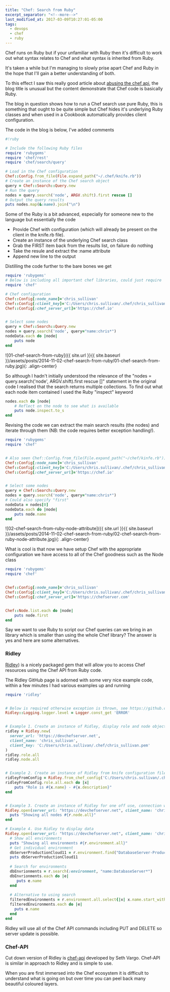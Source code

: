 ```yaml
---
title: "Chef: Search from Ruby"
excerpt_separator: "<!--more-->"
last_modified_at: 2017-03-09T10:27:01-05:00
tags: 
  - devops
  - chef
  - ruby
---
```


Chef runs on Ruby but if your unfamiliar with Ruby then it's difficult to work out what syntax relates to Chef and what syntax is inherited from Ruby.
<!--more-->
It's taken a while but I'm managing to slowly prise apart Chef and Ruby in the hope that I'll gain a better understanding of both.

To this effect I saw this really good article about [abusing the chef api](http://erik.hollensbe.org/2012/02/24/abusing-the-chef-api-for-fun-and-profit/), the blog title is unusual but the content demonstrate that Chef code is basically Ruby.

The blog in question shows how to run a Chef search use pure Ruby, this is something that ought to be quite simple but Chef hides it's underlying Ruby classes and when used in a Cookbook automatically provides client configuration.

The code in the blog is below, I've added comments
```ruby
#!ruby

# Include the following Ruby files
require 'rubygems'
require 'chef/rest'
require 'chef/search/query'

# Load in the Chef configuration
Chef::Config.from_file(File.expand_path("~/.chef/knife.rb"))
# Create an instance of the Chef search object
query = Chef::Search::Query.new
# Run the query
nodes = query.search('node', ARGV.shift).first rescue []
# Output the query results
puts nodes.map(&:name).join("\n")
```

Some of the Ruby is a bit advanced, especially for someone new to the language but essentially the code
- Provide Chef with configuration (which will already be present on the client in the knife.rb file).
- Create an instance of the underlying Chef search class
- Grab the FIRST item back from the results list, on failure do nothing
- Take the resule and extract the :name attribute
- Append new line to the output

Distilling the code further to the bare bones we get
```ruby
require 'rubygems'
# Below is including all important chef libraries, could just require 'chef/rest' and require 'chef/search/query'
require 'chef'  

# Chef configuration
Chef::Config[:node_name]='chris_sullivan'
Chef::Config[:client_key]='C:/Users/chris.sullivan/.chef/chris_sullivan.pem'
Chef::Config[:chef_server_url]='https://chef.io'     


# Select some nodes
query = Chef::Search::Query.new
nodes = query.search('node', query="name:chris*")
nodeData.each do |node|  
	puts node 
end
```

![01-chef-search-from-ruby]({{ site.url }}{{ site.baseurl }}/assets/posts/2014-11-02-chef-search-from-ruby/01-chef-search-from-ruby.jpg){: .align-center}

So although I hadn't initially understood the relevance of the "nodes = query.search('node', ARGV.shift).first rescue []" statement in the original code I realised that the search returns multiple collections. To find out what each node item contained I used the Ruby "inspect" keyword 

```ruby
nodes.each do |node|
	# Reflect on the node to see what is available
	puts node.inspect.to_s
end
```

Revising the code we can extract the main search results (the nodes) and iterate through them (NB: the code requires better exception handling!).

```ruby
require 'rubygems'
require 'chef'  


# Also seen Chef::Config.from_file(File.expand_path("~/chef/kinfe.rb")) - Or Env[]
Chef::Config[:node_name]='chris_sullivan'
Chef::Config[:client_key]='C:/Users/chris.sullivan/.chef/chris_sullivan.pem'
Chef::Config[:chef_server_url]='https://chef.io'     


# Select some nodes
query = Chef::Search::Query.new
nodes = query.search('node', query="name:chris*")
# Could also specify "first"
nodeData = nodes[0]
nodeData.each do |node|  
	puts node.name
end
```

![02-chef-search-from-ruby-node-attribute]({{ site.url }}{{ site.baseurl }}/assets/posts/2014-11-02-chef-search-from-ruby/02-chef-search-from-ruby-node-attribute.jpg){: .align-center}

What is cool is that now we have setup Chef with the appropriate configuration we have access to all of the Chef goodness such as the Node class

```ruby
require 'rubygems'
require 'chef'  


Chef::Config[:node_name]='chris_sullivan'
Chef::Config[:client_key]='C:/Users/chris.sullivan/.chef/chris_sullivan.pem'
Chef::Config[:chef_server_url]='https://chefserver.com'     


Chef::Node.list.each do |node|  
    puts node.first      
end
```

Say we want to use Ruby to script our Chef queries can we bring in an library which is smaller than using the whole Chef library? The answer is yes and here are some alternatives.

### Ridley
[Ridley](https://github.com/reset/ridley)) is a nicely packaged gem that will allow you to access Chef resources using the Chef API from Ruby code.

The Ridley GitHub page is adorned with some very nice example code, within a few minutes I had various examples up and running

```ruby
require 'ridley'


# Below is required otherwise exception is thrown, see https://github.com/reset/ridley/issues/293
Ridley::Logging.logger.level = Logger.const_get 'ERROR'


# Example 1. Create an instance of Ridley, display role and node objects (may just display class name and memory location)
ridley = Ridley.new(
  server_url: 'https://devchefserver.net',
  client_name: 'chris_sullivan',
  client_key: 'C:/Users/chris.sullivan/.chef/chris_sullivan.pem'
)
ridley.role.all
ridley.node.all


# Example 2. Create an instance of Ridley from knife configuration file, display all Roles
ridleyFromConfig = Ridley.from_chef_config('C:/Users/chris.sullivan/.chef/knife.rb')
ridleyFromConfig.role.all.each do |x|
	puts "Role is #{x.name} - #{x.description}"
end


# Example 3. Create an instance of Ridley for one off use, connection will be closed at the end of the block 
Ridley.open(server_url: "https://devchefserver.net", client_name: 'chris_sullivan', client_key: 'C:\Users\chris.sullivan\.chef\chris_sullivan.pem') do |r|
  puts "Showing all nodes #{r.node.all}"
end

# Example 4. Use Ridley to display data
Ridley.open(server_url: "https://devchefserver.net", client_name: 'chris_sullivan', client_key: 'C:\Users\chris.sullivan\.chef\chris_sullivan.pem') do |r|
  # Show all environments
  puts "Showing all environments #{r.environment.all}"
  # Get individual environment
  dbServerProductionCloud11 = r.environment.find("DatabaseServer-Production-Cloud11")
  puts dbServerProductionCloud11
  
  # Search for environments
  dbEnvrionments = r.search(:environment, "name:DatabaseServer*")
  dbEnvrionments.each do |e|
     puts e.name
  end
  
  # Alternative to using search
  filteredEnvironments = r.environment.all.select{|x| x.name.start_with?("DatabaseServer")}
  filteredEnvironments.each do |e|
    puts e.name
  end
end
```

Ridley will use all of the Chef API commands including PUT and DELETE so server update is possible.

### Chef-API
Cut down version of Ridley is [chef-api](https://github.com/sethvargo/chef-api) developed by Seth Vargo.
Chef-API is similar in approach to Ridley and is simple to use.

When you are first immersed into the Chef ecosystem it is difficult to understand what is going on but over time you can peel back many beautiful coloured layers.